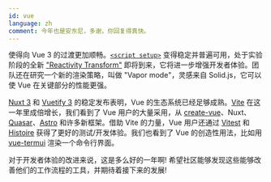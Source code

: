 ```yaml
---
id: vue
language: zh
comment: 今年也是安东尼，多谢，你回复得真快。
---
```


使得向 Vue 3 的过渡更加顺畅。[`<script setup>`](https://vuejs.org/api/sfc-script-setup.html) 变得稳定并普遍可用，处于实验阶段的全新 ["Reactivity Transform"](https://vuejs.org/guide/extras/reactivity-transform.html) 即将到来，它将进一步增强开发者体验。团队还在研究一个新的渲染策略，叫做 "Vapor mode"，灵感来自 Solid.js，它可以使 Vue 在关键部分的性能更强。

[Nuxt 3](https://nuxt.com) 和 [Vuetify 3](https://next.vuetifyjs.com/en/getting-started/installation/) 的稳定发布表明，Vue 的生态系统已经足够成熟。[Vite](https://vitejs.dev/) 在这一年里成倍增长，我们看到了 Vue 用户的大量采用，从 [create-vue](https://github.com/vuejs/create-vue)、Nuxt、[Quasar](https://github.com/quasarframework/quasar)、[Astro](https://astro.build/) 和许多新框架。借助 Vite 的力量，Vue 用户还通过 [Vitest](https://vitest.dev/) 和 [Histoire](https://histoire.dev/) 获得了更好的测试/开发体验。我们也看到了 Vue 的创造性用法，比如用 [vue-termui](https://vue-termui.dev/) 渲染一个命令行界面。

对于开发者体验的改进来说，这是多么好的一年啊! 希望社区能够发现这些能够改善他们的工作流程的工具，并期待着接下来的发展!
